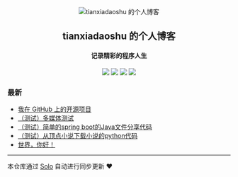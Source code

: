 <p align="center"><img alt="tianxiadaoshu 的个人博客" src="https://static.b3log.org/images/brand/solo-32.png"></p><h2 align="center">
tianxiadaoshu 的个人博客
</h2>

<h4 align="center">记录精彩的程序人生</h4>
<p align="center"><a title="tianxiadaoshu 的个人博客" target="_blank" href="https://github.com/tianxiadaoshu/solo-blog"><img src="https://img.shields.io/github/last-commit/tianxiadaoshu/solo-blog.svg?style=flat-square&color=FF9900"></a>
<a title="GitHub repo size in bytes" target="_blank" href="https://github.com/tianxiadaoshu/solo-blog"><img src="https://img.shields.io/github/repo-size/tianxiadaoshu/solo-blog.svg?style=flat-square"></a>
<a title="Solo Version" target="_blank" href="https://github.com/b3log/solo/releases"><img src="https://img.shields.io/badge/solo-3.6.5-f1e05a.svg?style=flat-square&color=blueviolet"></a>
<a title="Hits" target="_blank" href="https://github.com/b3log/hits"><img src="https://hits.b3log.org/tianxiadaoshu/solo-blog.svg"></a></p>

### 最新

* [我在 GitHub 上的开源项目](http://www.licx.xyz/my-github-repos)
* [（测试）多媒体测试](http://www.licx.xyz/articles/2019/10/05/1570279879594.html)
* [（测试）简单的spring boot的Java文件分享代码](http://www.licx.xyz/articles/2019/10/05/1570276848184.html)
* [（测试）从顶点小说下载小说的python代码](http://www.licx.xyz/articles/2019/10/05/1570275528496.html)
* [世界，你好！](http://www.licx.xyz/hello-solo)



---

本仓库通过 [Solo](https://github.com/b3log/solo) 自动进行同步更新 ❤️ 
